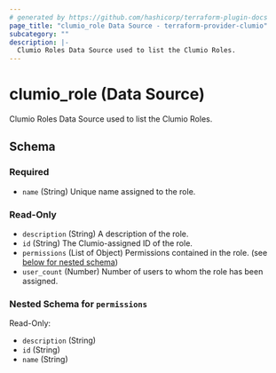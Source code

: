 ```yaml
---
# generated by https://github.com/hashicorp/terraform-plugin-docs
page_title: "clumio_role Data Source - terraform-provider-clumio"
subcategory: ""
description: |-
  Clumio Roles Data Source used to list the Clumio Roles.
---
```


# clumio_role (Data Source)

Clumio Roles Data Source used to list the Clumio Roles.



<!-- schema generated by tfplugindocs -->
## Schema

### Required

- `name` (String) Unique name assigned to the role.

### Read-Only

- `description` (String) A description of the role.
- `id` (String) The Clumio-assigned ID of the role.
- `permissions` (List of Object) Permissions contained in the role. (see [below for nested schema](#nestedatt--permissions))
- `user_count` (Number) Number of users to whom the role has been assigned.

<a id="nestedatt--permissions"></a>
### Nested Schema for `permissions`

Read-Only:

- `description` (String)
- `id` (String)
- `name` (String)


